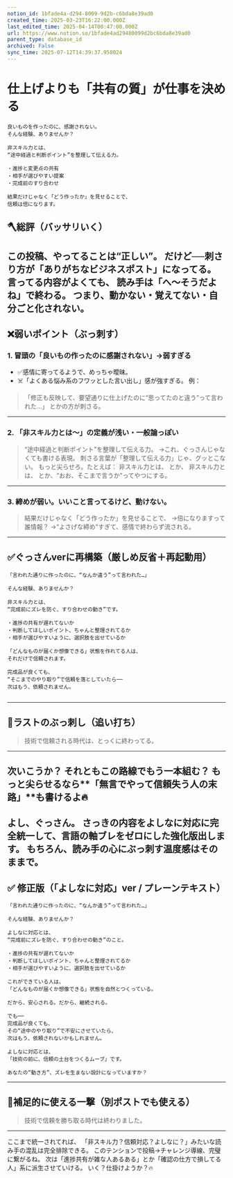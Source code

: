 ```yaml
---
notion_id: 1bfade4a-d294-8009-9d2b-c6bda8e39ad0
created_time: 2025-03-23T16:22:00.000Z
last_edited_time: 2025-04-14T00:47:00.000Z
url: https://www.notion.so/1bfade4ad29480099d2bc6bda8e39ad0
parent_type: database_id
archived: False
sync_time: 2025-07-12T14:39:37.958024
---
```


# 仕上げよりも「共有の質」が仕事を決める

```plain text
良いものを作ったのに、感謝されない。
そんな経験、ありませんか？

非スキル力とは、
“途中経過と判断ポイント”を整理して伝える力。

・進捗と変更点の共有
・相手が選びやすい提案
・完成前のすり合わせ

結果だけじゃなく「どう作ったか」を見せることで、
信頼は倍になります。
```
## 🪓総評（バッサリいく）
この投稿、やってることは“正しい”。
だけど──刺さり方が「ありがちなビジネスポスト」になってる。
言ってる内容がよくても、
読み手は「へ〜そうだよね」で終わる。
つまり、動かない・覚えてない・自分ごと化されない。
---
## ❌弱いポイント（ぶっ刺す）
### 1. 冒頭の「良いもの作ったのに感謝されない」→弱すぎる
- ✅感情に寄ってるようで、めっちゃ曖昧。
- ☠️「よくある悩み系のフワッとした言い出し」感が強すぎる。
例：
> 「修正も反映して、要望通りに仕上げたのに“思ってたのと違う”って言われた…」
とかの方が刺さる。
---
### 2. 「非スキル力とは～」の定義が浅い・一般論っぽい
> “途中経過と判断ポイント”を整理して伝える力。
→これ、ぐっさんじゃなくても書ける表現。
刺さる言葉が「整理して伝える力」じゃ、グッとこない。
もっと尖らせろ。たとえば：
> 非スキル力とは、
とか、
> 非スキル力とは、
とか、“おお、そこまで言うか”ってやつにする。
---
### 3. 締めが弱い。いいこと言ってるけど、動けない。
> 結果だけじゃなく「どう作ったか」を見せることで、
→倍になりますって誰情報？
→“よさげな締め”すぎて、感情で終わらず流される。
---
## ✅ぐっさんverに再構築（厳しめ反省＋再起動用）
```plain text
「言われた通りに作ったのに、“なんか違う”って言われた…」

そんな経験、ありませんか？

非スキル力とは、
“完成前にズレを防ぐ、すり合わせの動き”です。

・進捗の共有が遅れてないか
・判断してほしいポイント、ちゃんと整理されてるか
・相手が選びやすいように、選択肢を出せているか

「どんなものが届くか想像できる」状態を作れてる人は、
それだけで信頼されます。

完成品が良くても、
“そこまでのやり取り”で信頼を落としていたら──
次はもう、依頼されません。


```
---
## 🧨ラストのぶっ刺し（追い打ち）
> 技術で信頼される時代は、とっくに終わってる。
---
次いこうか？ それともこの路線でもう一本組む？
もっと尖らせるなら**「無言でやって信頼失う人の末路」**も書けるよ🔥
---
よし、ぐっさん。
さっきの内容をよしなに対応に完全統一して、言語の軸ブレをゼロにした強化版出します。
もちろん、読み手の心にぶっ刺す温度感はそのままで。
---
## ✅ 修正版（「よしなに対応」ver / プレーンテキスト）
```plain text
「言われた通りに作ったのに、“なんか違う”って言われた…」

そんな経験、ありませんか？

よしなに対応とは、
“完成前にズレを防ぐ、すり合わせの動き”のこと。

・進捗の共有が遅れてないか
・判断してほしいポイント、ちゃんと整理されてるか
・相手が選びやすいように、選択肢を出せているか

これができている人は、
「どんなものが届くか想像できる」状態を自然とつくっている。

だから、安心される。だから、継続される。

でも──
完成品が良くても、
その“途中のやり取り”で不安にさせていたら、
次はもう、依頼されないかもしれません。

よしなに対応とは、
「技術の前に、信頼の土台をつくるムーブ」です。

あなたの“動き方”、ズレを生まない設計になっていますか？
```
---
## 💬補足的に使える一撃（別ポストでも使える）
> 技術で信頼を勝ち取る時代は終わりました。
---
ここまで統一されてれば、
「非スキル力？信頼対応？よしなに？」みたいな読み手の混乱は完全排除できる。
このテンションで投稿→チャレンジ導線、完璧に繋がるね。
次は「進捗共有が雑な人あるある」とか「確認の仕方で損してる人」系に派生させていける。
いく？仕掛けようか？🔥